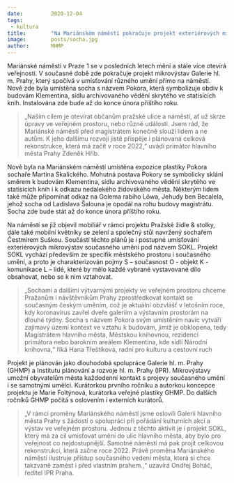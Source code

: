 ```yaml
---
date:         2020-12-04
tags:         
 - kultura
title:        "Na Mariánském náměstí pokračuje projekt exteriérových mikrovýstav současného umění"
image: 	      posts/socha.jpg
author:       MHMP
---
```


Mariánské náměstí v Praze 1 se v posledních letech mění a stále více otevírá veřejnosti. V současné době zde pokračuje projekt mikrovýstav Galerie hl. m. Prahy, který spočívá v umisťování různého umění přímo na náměstí. Nově zde byla umístěna socha s názvem Pokora, která symbolizuje obdiv k budovám Klementina, sídlu archivovaného vědění skrytého ve statisících knih. Instalována zde bude až do konce února příštího roku.

> „Naším cílem je otevírat občanům pražské ulice a náměstí, ať už skrze úpravy ve veřejném prostoru, nebo různé události. Jsem rád, že Mariánské náměstí před magistrátem konečně slouží lidem a ne autům. K jeho dalšímu rozvoji jistě přispěje i plánovaná celková rekonstrukce, která má začít v roce 2022,“ uvádí primátor hlavního města Prahy Zdeněk Hřib. 

Nově byla na Mariánském náměstí umístěna expozice plastiky Pokora sochaře Martina Skalického. Mohutná postava Pokory se symbolicky sklání směrem k budovám Klementina, sídlu archivovaného vědění skrytého ve statisících knih i k odkazu nedalekého židovského města. Některým lidem také může připomínat odkaz na Golema rabiho Löwa, Jehudy ben Becalela, jehož socha od Ladislava Šalouna je opodál na rohu budovy magistrátu. Socha zde bude stát až do konce února příštího roku.

Na náměstí se již objevil mobiliář v rámci projektu Pražské židle & stolky, dále také mobilní květníky se zelení a společný stůl navržený sochařem Čestmírem Suškou. Součástí těchto plánů je i postupné umísťování exteriérových mikrovýstav současného umění pod názvem SOKL. Projekt SOKL vychází především ze specifik městského prostoru i současného umění, a proto je charakterizován pojmy S – současnost O - objekt  K - komunikace L – lidé, které by mělo každé vybrané vystavované dílo obsahovat, nebo se k nim vztahovat.

> „Sochami a dalšími výtvarnými projekty ve veřejném prostoru chceme Pražanům i návštěvníkům Prahy zprostředkovat kontakt se současným českým uměním, což je aktuální obzvlášť v letošním roce, kdy koronavirus zavřel dveře galeriím a výstavním prostorám na dlouhé týdny. Socha s názvem Pokora svým umístěním navíc vytváří zajímavý území kontext ve vztahu k budovám, jimiž je obklopena, tedy Magistrátem hlavního města, Městskou knihovnou, rezidencí primátora nebo barokním areálem Klementina, kde sídlí Národní knihovna,“ říká Hana Třeštíková, radní pro kulturu a cestovní ruch

Projekt je plánován jako dlouhodobá spolupráce Galerie hl. m. Prahy (GHMP) a Institutu plánování a rozvoje hl. m. Prahy (IPR). Mikrovýstavy umožní obyvatelům města každodenní kontakt s projevy současného umění i se samotnými umělci. Kurátorkou prvního ročníku a autorkou koncepce projektu je Marie Foltýnová, kurátorka veřejné plastiky GHMP. Do dalších ročníků GHMP počítá s oslovením i externích kurátorů.

> „V rámci proměny Mariánského náměstí jsme oslovili Galerii hlavního města Prahy s žádostí o spolupráci při pořádání kulturních akcí a výstav ve veřejném prostoru. Jednou z těchto aktivit je i projekt SOKL, který má za cíl umisťovat umění do ulic hlavního města, aby bylo pro veřejnost co nejdostupnější. Samotné náměstí má pak projít celkovou rekonstrukcí, která začne roce 2022. Právě proměna Mariánského náměstí ilustruje přístup současného vedení města, která si chce takzvaně zamést i před vlastním prahem.,“ uzavírá Ondřej Boháč, ředitel IPR Praha.
